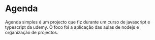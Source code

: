 # Agenda
Agenda simples é um projecto que fiz durante um curso de javascript e typescript da udemy. O foco foi a aplicação das aulas de nodejs e organização de projectos.
